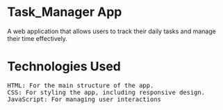 # Task_Manager App
A web application that allows users to track their daily tasks and manage their time effectively.

<h1>Technologies Used</h1>
<pre>
HTML: For the main structure of the app.
CSS: For styling the app, including responsive design.
JavaScript: For managing user interactions
</pre>
